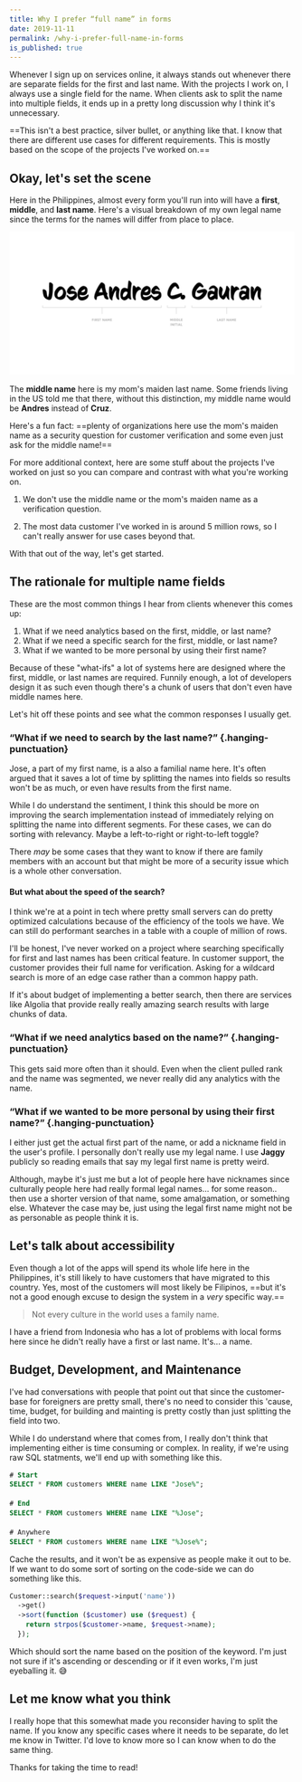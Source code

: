```yaml
---
title: Why I prefer “full name” in forms
date: 2019-11-11
permalink: /why-i-prefer-full-name-in-forms
is_published: true
---
```


Whenever I sign up on services online, it always stands out whenever there are separate fields for the first and last name. With the projects I work on, I always use a single field for the name. When clients ask to split the name into multiple fields, it ends up in a pretty long discussion why I think it's unnecessary.

<!-- more -->

==This isn't a best practice, silver bullet, or anything like that. I know that there are different use cases for different requirements. This is mostly based on the scope of the projects I've worked on.==

## Okay, let's set the scene

Here in the Philippines, almost every form you'll run into will have a **first**, **middle**, and **last name**. Here's a visual breakdown of my own legal name since the terms for the names will differ from place to place.

![Jose Andres Cruz Gauran](../assets/dist/03/full-name.png)

The **middle name** here is my mom's maiden last name. Some friends living in the US told me that there, without this distinction, my middle name would be **Andres** instead of **Cruz**.

Here's a fun fact: ==plenty of organizations here use the mom's maiden name as a security question for customer verification and some even just ask for the middle name!==

For more additional context, here are some stuff about the projects I've worked on just so you can compare and contrast with what you're working on.

1. We don't use the middle name or the mom's maiden name as a verification question.

2. The most data customer I've worked in is around 5 million rows, so I can't really answer for use cases beyond that.

With that out of the way, let's get started.

## The rationale for multiple name fields
These are the most common things I hear from clients whenever this comes up:

1. What if we need analytics based on the first, middle, or last name?
2. What if we need a specific search for the first, middle, or last name?
3. What if we wanted to be more personal by using their first name?

Because of these "what-ifs" a lot of systems here are designed where the first, middle, or last names are required. Funnily enough, a lot of developers design it as such even though there's a chunk of users that don't even have middle names here.

Let's hit off these points and see what the common responses I usually get.

### “What if we need to **search** by the last name?”                         {.hanging-punctuation}

Jose, a part of my first name, is a also a familial name here. It's often argued that it saves a lot of time by splitting the names into fields so results won't be as much, or even have results from the first name.

While I do understand the sentiment, I think this should be more on improving the search implementation instead of immediately relying on splitting the name into different segments. For these cases, we can do sorting with relevancy. Maybe a left-to-right or right-to-left toggle?

There _may_ be some cases that they want to know if there are family members with an account but that might be more of a security issue which is a whole other conversation.

#### But what about the speed of the search?

I think we're at a point in tech where pretty small servers can do pretty optimized calculations because of the efficiency of the tools we have. We can still do performant searches in a table with a couple of million of rows.

I'll be honest, I've never worked on a project where searching specifically for first and last names has been critical feature. In customer support, the customer provides their full name for verification. Asking for a wildcard search is more of an edge case rather than a common happy path.

If it's about budget of implementing a better search, then there are services like Algolia that provide really really amazing search results with large chunks of data.

### “What if we need **analytics** based on the name?”                        {.hanging-punctuation}

This gets said more often than it should. Even when the client pulled rank and the name was segmented, we never really did any analytics with the name.

### “What if we wanted to be more personal by using their first name?”        {.hanging-punctuation}

I either just get the actual first part of the name, or add a nickname field in the user's profile. I personally don't really use my legal name. I use **Jaggy** publicly so reading emails that say my legal first name is pretty weird.

Although, maybe it's just me but a lot of people here have nicknames since culturally people here had really formal legal names... for some reason.. then use a shorter version of that name, some amalgamation, or something else. Whatever the case may be, just using the legal first name might not be as personable as people think it is.

## Let's talk about accessibility

Even though a lot of the apps will spend its whole life here in the Philippines, it's still likely to have customers that have migrated to this country. Yes, most of the customers will most likely be Filipinos, ==but it's not a good enough excuse to design the system in a _very_ specific way.==

> Not every culture in the world uses a family name.

I have a friend from Indonesia who has a lot of problems with local forms here since he didn't really have a first or last name. It's... a name.

## Budget, Development, and Maintenance

I've had conversations with people that point out that since the customer-base for foreigners are pretty small, there's no need to consider this 'cause, time, budget, for building and mainting is pretty costly than just splitting the field into two.

While I do understand where that comes from, I really don't think that implementing either is time consuming or complex. In reality, if we're using raw SQL statments, we'll end up with something like this.

```sql
# Start
SELECT * FROM customers WHERE name LIKE "Jose%";

# End
SELECT * FROM customers WHERE name LIKE "%Jose";

# Anywhere
SELECT * FROM customers WHERE name LIKE "%Jose%";
```

Cache the results, and it won't be as expensive as people make it out to be. If we want to do some sort of sorting on the code-side we can do something like this.

```php
Customer::search($request->input('name'))
  ->get()
  ->sort(function ($customer) use ($request) {
    return strpos($customer->name, $request->name);
  });
```

Which should sort the name based on the position of the keyword. I'm just not sure if it's ascending or descending or if it even works, I'm just eyeballing it. :sweat_smile:

## Let me know what you think

I really hope that this somewhat made you reconsider having to split the name. If you know any specific cases where it needs to be separate, do let me know in Twitter. I'd love to know more so I can know when to do the same thing.

Thanks for taking the time to read!

